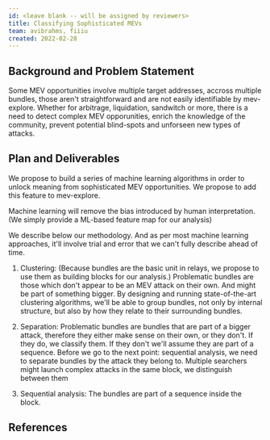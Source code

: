 ```yaml
---
id: <leave blank -- will be assigned by reviewers>
title: Classifying Sophisticated MEVs
team: avibrahms, fiiiu
created: 2022-02-28
---
```


## Background and Problem Statement
Some MEV opportunities involve multiple target addresses, accross multiple bundles, those aren't straightforward and are not easily identifiable by mev-explore. Whether for arbitrage, liquidation, sandwitch or more, there is a need to detect complex MEV opporunities, enrich the knowledge of the community, prevent potential blind-spots and unforseen new types of attacks.

## Plan and Deliverables
We propose to build a series of machine learning algorithms in order to unlock meaning from sophisticated MEV opportunities. We propose to add this feature to mev-explore.
  
Machine learning will remove the bias introduced by human interpretation. (We simply provide a ML-based feature map for our analysis)
  
We describe below our methodology. And as per most machine learning approaches, it'll involve trial and error that we can't fully describe ahead of time.
  
1. Clustering: 
  (Because bundles are the basic unit in relays, we propose to use them as building blocks for our analysis.)
  Problematic bundles are those which don't appear to be an MEV attack on their own. And might be part of something bigger. 
  By designing and running state-of-the-art clustering algorithms, we'll be able to group bundles, not only by internal structure, but also by how they relate to their surrounding bundles.
 
2. Separation:
  Problematic bundles are bundles that are part of a bigger attack, therefore they either make sense on their own, or they don't. If they do, we classify them. If they don't we'll assume they are part of a sequence. Before we go to the next point: sequential analysis, we need to separate bundles by the attack they belong to. Multiple searchers might launch complex attacks in the same block, we distinguish between them 
  
3. Sequential analysis:
  The bundles are part of a sequence inside the block. 
  
## References

